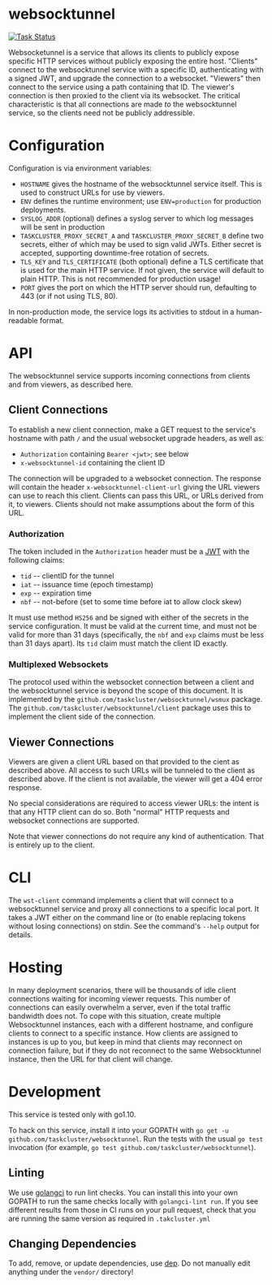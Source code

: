 # websocktunnel
[![Task Status](https://github.taskcluster.net/v1/repository/taskcluster/websocktunnel/master/badge.svg)](https://github.taskcluster.net/v1/repository/taskcluster/webhooktunnel/master/latest)

Websocketunnel is a service that allows its clients to publicly expose specific HTTP services without publicly exposing the entire host.
"Clients" connect to the websocktunnel service with a specific ID, authenticating with a signed JWT, and upgrade the connection to a websocket.
"Viewers" then connect to the service using a path containing that ID.
The viewer's connection is then proxied to the client via its websocket.
The critical characteristic is that all connections are made *to* the websocktunnel service, so the clients need not be publicly addressible.

# Configuration

Configuration is via environment variables:

* `HOSTNAME` gives the hostname of the websocktunnel service itself. This is used to construct URLs for use by viewers.
* `ENV` defines the runtime environment; use `ENV=production` for production deployments.
* `SYSLOG_ADDR` (optional) defines a syslog server to which log messages will be sent in production
* `TASKCLUSTER_PROXY_SECRET_A` and `TASKCLUSTER_PROXY_SECRET_B` define two secrets, either of which may be used to sign valid JWTs.
  Either secret is accepted, supporting downtime-free rotation of secrets.
* `TLS_KEY` and `TLS_CERTIFICATE` (both optional) define a TLS certificate that is used for the main HTTP service.
  If not given, the service will default to plain HTTP.
  This is not recommended for production usage!
* `PORT` gives the port on which the HTTP server should run, defaulting to 443 (or if not using TLS, 80).

In non-production mode, the service logs its activities to stdout in a human-readable format.

# API

The websocktunnel service supports incoming connections from clients and from viewers, as described here.

## Client Connections

To establish a new client connection, make a GET request to the service's hostname with path `/` and the usual websocket upgrade headers, as well as:

 * `Authorization` containing `Bearer <jwt>`; see below
 * `x-websocktunnel-id` containing the client ID

The connection will be upgraded to a websocket connection.
The response will contain the header `x-websocktunnel-client-url` giving the URL viewers can use to reach this client.
Clients can pass this URL, or URLs derived from it, to viewers.
Clients should not make assumptions about the form of this URL.

### Authorization

The token included in the `Authorization` header must be a [JWT](https://jwt.io/) with the following claims:

 * `tid` -- clientID for the tunnel
 * `iat` -- issuance time (epoch timestamp)
 * `exp` -- expiration time
 * `nbf` -- not-before (set to some time before iat to allow clock skew)

It must use method `HS256` and be signed with either of the secrets in the service configuration.
It must be valid at the current time, and must not be valid for more than 31 days (specifically, the `nbf` and `exp` claims must be less than 31 days apart).
Its `tid` claim must match the client ID exactly.

### Multiplexed Websockets

The protocol used within the websocket connection between a client and the websocktunnel service is beyond the scope of this document.
It is implemented by the `github.com/taskcluster/websocktunnel/wsmux` package.
The `github.com/taskcluster/websocktunnel/client` package uses this to implement the client side of the connection.

## Viewer Connections

Viewers are given a client URL based on that provided to the cient as described above.
All access to such URLs will be tunneled to the client as described above.
If the client is not available, the viewer will get a 404 error response.

No special considerations are required to access viewer URLs: the intent is that any HTTP client can do so.
Both "normal" HTTP requests and websocket connections are supported.

Note that viewer connections do not require any kind of authentication.
That is entirely up to the client.

# CLI

The `wst-client` command implements a client that will connect to a websocktunnel service and proxy all connections to a specific local port.
It takes a JWT either on the command line or (to enable replacing tokens without losing connections) on stdin.
See the command's `--help` output for details.

# Hosting

In many deployment scenarios, there will be thousands of idle client connections waiting for incoming viewer requests.
This number of connections can easily overwhelm a server, even if the total traffic bandwidth does not.
To cope with this situation, create multiple Websocktunnel instances, each with a different hostname, and configure clients to connect to a specific instance.
How clients are assigned to instances is up to you, but keep in mind that clients may reconnect on connection failure, but if they do not reconnect to the same Websocktunnel instance, then the URL for that client will change.

# Development

This service is tested only with go1.10.

To hack on this service, install it into your GOPATH with `go get -u github.com/taskcluster/websocktunnel`.
Run the tests with the usual `go test` invocation (for example, `go test github.com/taskcluster/websocktunnel`).

## Linting

We use [golangci](https://github.com/golangci/golangci-lint) to run lint checks.
You can install this into your own GOPATH to run the same checks locally with `golangci-lint run`.
If you see different results from those in CI runs on your pull request, check that you are running the same version as required in `.takcluster.yml`

## Changing Dependencies

To add, remove, or update dependencies, use [dep](https://golang.github.io/dep/docs/installation.html).
Do not manually edit anything under the `vendor/` directory!

